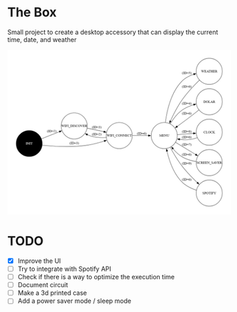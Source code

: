 # The Box

Small project to create a desktop accessory that can display the current time, date, and weather

![StateMachineGraph](./fsm.png)

# TODO

- [x] Improve the UI
- [ ] Try to integrate with Spotify API
- [ ] Check if there is a way to optimize the execution time
- [ ] Document circuit
- [ ] Make a 3d printed case
- [ ] Add a power saver mode / sleep mode
